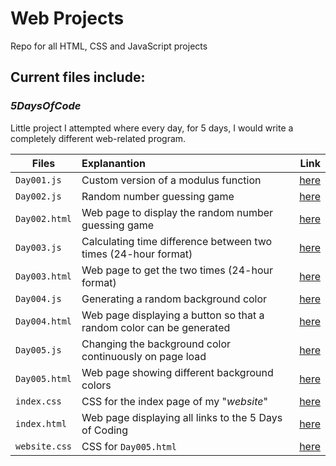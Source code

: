 # Web Projects
Repo for all HTML, CSS and JavaScript projects

## Current files include:

### *5DaysOfCode*
Little project I attempted where every day, for 5 days, I would write a completely different web-related program.

| Files         | Explanantion                                        | Link                                               |
| ------------- | :-------------------------------------------------- | -------------------------------------------------: |
| `Day001.js`   | Custom version of a modulus function                | [here](../master/5DaysOfCode/Websites/Day001.js)   |
| `Day002.js`   | Random number guessing game                         | [here](../master/5DaysOfCode/Websites/Day002.js)   |
| `Day002.html` | Web page to display the random number guessing game | [here](../master/5DaysOfCode/Websites/Day002.html) |
| `Day003.js`   | Calculating time difference between two times (24-hour format) | [here](../master/5DaysOfCode/Websites/Day003.js)   |
| `Day003.html` | Web page to get the two times (24-hour format)      | [here](../master/5DaysOfCode/Websites/Day003.html) |
| `Day004.js`   | Generating a random background color                | [here](../master/5DaysOfCode/Websites/Day004.js)   |
| `Day004.html` | Web page displaying a button so that a random color can be generated | [here](../master/5DaysOfCode/Websites/Day004.html) |
| `Day005.js`   | Changing the background color continuously on page load | [here](../master/5DaysOfCode/Websites/Day005.js)   |
| `Day005.html` | Web page showing different background colors        | [here](../master/5DaysOfCode/Websites/Day005.html) |
| `index.css`   | CSS for the index page of my "*website*"            | [here](../master/5DaysOfCode/Index/index.css)      |
| `index.html`  | Web page displaying all links to the 5 Days of Coding | [here](/master/5DaysOfCode/Index/index.html)  |
| `website.css` | CSS for `Day005.html`                           | [here](../master/5DaysOfCode/Websites/websites.css)|

